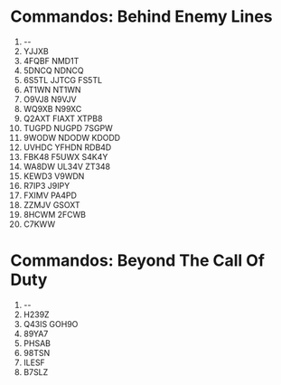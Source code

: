 # Commandos: Behind Enemy Lines

1.  --
2.  YJJXB
3.  4FQBF NMD1T
4.  5DNCQ NDNCQ
5.  6S5TL JJTCG FS5TL
6.  AT1WN NT1WN
7.  O9VJ8 N9VJV
8.  WQ9XB N99XC
9.  Q2AXT FIAXT XTPB8
10.  TUGPD NUGPD 7SGPW
11.  9WODW NDODW KDODD
12.  UVHDC YFHDN RDB4D
13.  FBK48 F5UWX S4K4Y
14.  WA8DW UL34V ZT348
15.  KEWD3 V9WDN
16.  R7IP3 J9IPY
17.  FXIMV PA4PD
18.  ZZMJV GSOXT
19.  8HCWM 2FCWB
20.  C7KWW


# Commandos: Beyond The Call Of Duty

1.  --
2.  H239Z
3.  Q43IS GOH9O
4.  89YA7
5.  PHSAB
6.  98TSN
7.  ILESF
8.  B7SLZ
